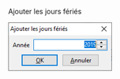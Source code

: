 




Ajouter les jours fériés




![](../../assets/images/PreferencesGestion/2-5/AjouterJoursFeries.png)


